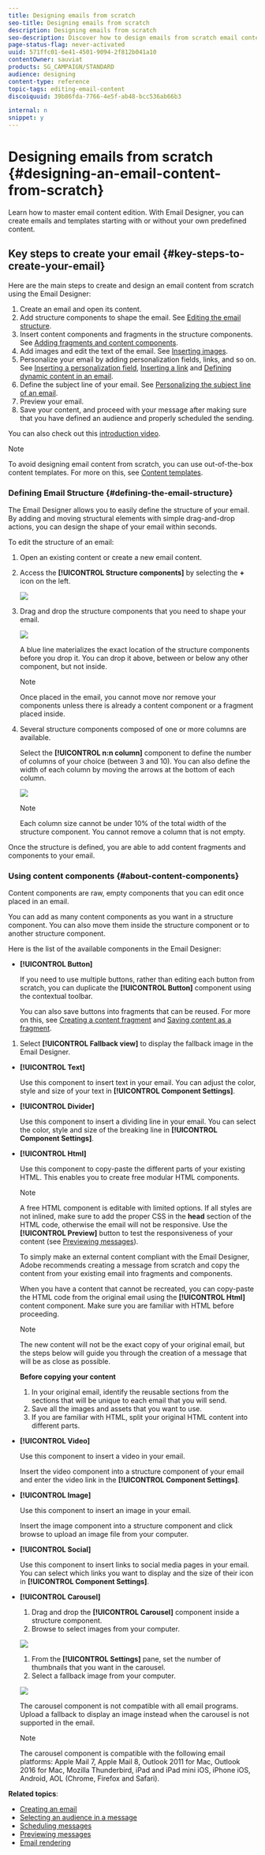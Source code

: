 ```yaml
---
title: Designing emails from scratch 
seo-title: Designing emails from scratch 
description: Designing emails from scratch 
seo-description: Discover how to design emails from scratch email content in the Email Designer.
page-status-flag: never-activated
uuid: 571ffc01-6e41-4501-9094-2f812b041a10
contentOwner: sauviat
products: SG_CAMPAIGN/STANDARD
audience: designing
content-type: reference
topic-tags: editing-email-content
discoiquuid: 39b86fda-7766-4e5f-ab48-bcc536ab66b3

internal: n
snippet: y
---
```


# Designing emails from scratch {#designing-an-email-content-from-scratch}

Learn how to master email content edition. With Email Designer, you can create emails and templates starting with or without your own predefined content. 

## Key steps to create your email {#key-steps-to-create-your-email}

Here are the main steps to create and design an email content from scratch using the Email Designer:

1. Create an email and open its content.
1. Add structure components to shape the email. See [Editing the email structure](../../designing/using/designing-from-scratch.md#defining-the-email-structure).
1. Insert content components and fragments in the structure components. See [Adding fragments and content components](../../designing/using/designing-from-scratch.md#defining-the-email-structure).
1. Add images and edit the text of the email. See [Inserting images](../../designing/using/images.md#inserting-images).
1. Personalize your email by adding personalization fields, links, and so on. See [Inserting a personalization field](../../designing/using/personalization.md#inserting-a-personalization-field), [Inserting a link](../../designing/using/links.md#inserting-a-link) and [Defining dynamic content in an email](../../designing/using/personalization.md#defining-dynamic-content-in-an-email).
1. Define the subject line of your email. See [Personalizing the subject line of an email](../../designing/using/subject-line.md#defining-the-subject-line-of-an-email).
1. Preview your email.
1. Save your content, and proceed with your message after making sure that you have defined an audience and properly scheduled the sending.

You can also check out this [introduction video](https://video.tv.adobe.com/v/22771/?autoplay=true&hidetitle=true).

>[!NOTE]
>
>To avoid designing email content from scratch, you can use out-of-the-box content templates. For more on this, see [Content templates](../../designing/using/using-reusable-content.md#content-templates).

### Defining Email Structure {#defining-the-email-structure}

The Email Designer allows you to easily define the structure of your email. By adding and moving structural elements with simple drag-and-drop actions, you can design the shape of your email within seconds.

To edit the structure of an email:

1. Open an existing content or create a new email content.
1. Access the **[!UICONTROL Structure components]** by selecting the **+** icon on the left.

   ![](assets/email_designer_structure.png)

1. Drag and drop the structure components that you need to shape your email.

   ![](assets/email_designer_structure_components.png)

   A blue line materializes the exact location of the structure components before you drop it. You can drop it above, between or below any other component, but not inside.

   >[!NOTE]
   >
   >Once placed in the email, you cannot move nor remove your components unless there is already a content component or a fragment placed inside.

1. Several structure components composed of one or more columns are available.

   Select the **[!UICONTROL n:n column]** component to define the number of columns of your choice (between 3 and 10). You can also define the width of each column by moving the arrows at the bottom of each column.

   ![](assets/email_designer_n-n-column.png)

   >[!NOTE]
   >
   >Each column size cannot be under 10% of the total width of the structure component. You cannot remove a column that is not empty.

Once the structure is defined, you are able to add content fragments and components to your email.

### Using content components {#about-content-components}

Content components are raw, empty components that you can edit once placed in an email.

You can add as many content components as you want in a structure component. You can also move them inside the structure component or to another structure component.

Here is the list of the available components in the Email Designer:

- **[!UICONTROL Button]**

  If you need to use multiple buttons, rather than editing each button from scratch, you can duplicate the **[!UICONTROL Button]** component using the contextual toolbar.

  You can also save buttons into fragments that can be reused. For more on this, see [Creating a content fragment](../../designing/using/using-reusable-content.md#creating-a-content-fragment) and [Saving content as a fragment](../../designing/using/using-reusable-content.md#saving-content-as-a-fragment).

1. Select **[!UICONTROL Fallback view]** to display the fallback image in the Email Designer.

- **[!UICONTROL Text]**

    Use this component to insert text in your email. You can adjust the color, style and size of your text in **[!UICONTROL Component Settings]**.

- **[!UICONTROL Divider]**

    Use this component to insert a dividing line in your email. You can select the color, style and size of the breaking line in **[!UICONTROL Component Settings]**.

- **[!UICONTROL Html]**

  Use this component to copy-paste the different parts of your existing HTML. This enables you to create free modular HTML components.

  >[!NOTE]
  >
  >A free HTML component is editable with limited options. If all styles are not inlined, make sure to add the proper CSS in the **head** section of the HTML code, otherwise the email will not be responsive. Use the **[!UICONTROL Preview]** button to test the responsiveness of your content (see [Previewing messages](../../sending/using/previewing-messages.md)).

  To simply make an external content compliant with the Email Designer, Adobe recommends creating a message from scratch and copy the content from your existing email into fragments and components.

  When you have a content that cannot be recreated, you can copy-paste the HTML code from the original email using the **[!UICONTROL Html]** content component. Make sure you are familiar with HTML before proceeding.

  <!-- A full example is presented below. -->

  >[!NOTE]
  >
  >The new content will not be the exact copy of your original email, but the steps below will guide you through the creation of a message that will be as close as possible.

    **Before copying your content**

    1. In your original email, identify the reusable sections from the sections that will be unique to each email that you will send.
    1. Save all the images and assets that you want to use.
    1. If you are familiar with HTML, split your original HTML content into different parts.

- **[!UICONTROL Video]**

    Use this component to insert a video in your email.

    Insert the video component into a structure component of your email and enter the video link in the **[!UICONTROL Component Settings]**.

- **[!UICONTROL Image]**

    Use this component to insert an image in your email. 
  
    Insert the image component into a structure component and click browse to upload an image file from your computer.

- **[!UICONTROL Social]**

    Use this component to insert links to social media pages in your email. You can select which links you want to display and the size of their icon in **[!UICONTROL Component Settings]**.

- **[!UICONTROL Carousel]**

    1. Drag and drop the **[!UICONTROL Carousel]** component inside a structure component.
    1. Browse to select images from your computer.

    ![](assets/des_carousel_browse.png)

    1. From the **[!UICONTROL Settings]** pane, set the number of thumbnails that you want in the carousel.
    1. Select a fallback image from your computer.

    ![](assets/des_carousel_fallback.png)

    The carousel component is not compatible with all email programs. Upload a fallback to display an image instead when the carousel is not supported in the email.

    >[!NOTE]
    >
    >The carousel component is compatible with the following email platforms: Apple Mail 7, Apple Mail 8, Outlook 2011 for Mac, Outlook 2016 for Mac, Mozilla Thunderbird, iPad and iPad mini iOS, iPhone iOS, Android, AOL (Chrome, Firefox and Safari).

**Related topics**:

- [Creating an email](../../channels/using/creating-an-email.md)
- [Selecting an audience in a message](../../audiences/using/selecting-an-audience-in-a-message.md)
- [Scheduling messages](../../sending/using/about-scheduling-messages.md)
- [Previewing messages](../../sending/using/previewing-messages.md)
- [Email rendering](../../sending/using/email-rendering.md)
